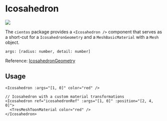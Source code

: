 # Icosahedron <Badge type="warning" text="^1.6.0" />

![](/cientos/icosahedron.png)

The `cientos` package provides a `<Icosahedron />` component that serves as a short-cut for a `IcosahedronGeometry` and a `MeshBasicMaterial` with a `Mesh` object.

```
args: [radius: number, detail: number]
```

Reference: [IcosahedronGeometry](https://threejs.org/docs/?q=ico#api/en/geometries/IcosahedronGeometry)

## Usage

```vue
<Icosahedron :args="[1, 0]" color="red" />

// Icosahedron with a custom material transformations
<Icosahedron ref="icosahedronRef" :args="[1, 0]" :position="[2, 4, 0]">
  <TresMeshToonMaterial color="red" />
</Icosahedron>
```
